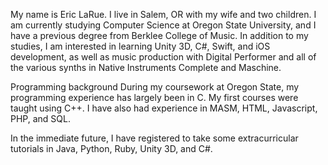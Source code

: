 My name is Eric LaRue.  I live in Salem, OR with my wife and two children.  I am currently studying Computer Science at Oregon State University, and I have a previous degree from Berklee College of Music.  In addition to my studies, I am interested in learning Unity 3D, C#, Swift, and iOS development, as well as music production with Digital Performer and all of the various synths in Native Instruments Complete and Maschine.

Programming background
During my coursework at Oregon State, my programming experience has largely been in C.  My first courses were taught using C++.  I have also had experience in MASM, HTML, Javascript, PHP, and SQL.

In the immediate future, I have registered to take some extracurricular tutorials in Java, Python, Ruby, Unity 3D, and C#.